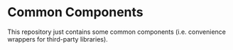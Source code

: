 # Common Components

This repository just contains some common components
(i.e. convenience wrappers for third-party libraries).
